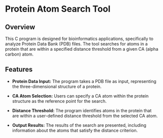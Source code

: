 # Protein Atom Search Tool

## Overview

This C program is designed for bioinformatics applications, specifically to analyze Protein Data Bank (PDB) files. The tool searches for atoms in a protein that are within a specified distance threshold from a given CA (alpha carbon) atom.

## Features

- **Protein Data Input:** The program takes a PDB file as input, representing the three-dimensional structure of a protein.

- **CA Atom Selection:** Users can specify a CA atom within the protein structure as the reference point for the search.

- **Distance Threshold:** The program identifies atoms in the protein that are within a user-defined distance threshold from the selected CA atom.

- **Output Results:** The results of the search are presented, including information about the atoms that satisfy the distance criterion.

